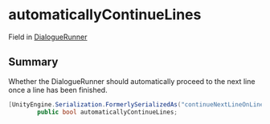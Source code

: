 # automaticallyContinueLines

Field in [DialogueRunner](/api/csharp/yarn.unity.dialoguerunner.md)

## Summary


Whether the DialogueRunner should automatically proceed to the
next line once a line has been finished.


```csharp
[UnityEngine.Serialization.FormerlySerializedAs("continueNextLineOnLineFinished")]
        public bool automaticallyContinueLines;
```

